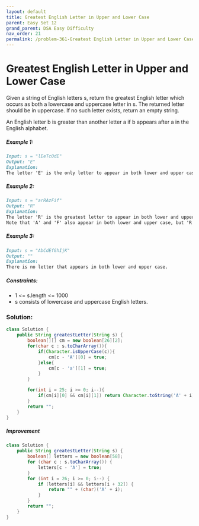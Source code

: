 ```yaml
---
layout: default
title: Greatest English Letter in Upper and Lower Case
parent: Easy Set 12
grand_parent: DSA Easy Difficulty
nav_order: 21
permalink: /problem-361-Greatest English Letter in Upper and Lower Case/
---
```

# Greatest English Letter in Upper and Lower Case
Given a string of English letters s, return the greatest English letter which occurs as both a lowercase and uppercase letter in s. The returned letter should be in uppercase. If no such letter exists, return an empty string.

An English letter b is greater than another letter a if b appears after a in the English alphabet.

##### Example 1:
```markdown
Input: s = "lEeTcOdE"
Output: "E"
Explanation:
The letter 'E' is the only letter to appear in both lower and upper case.
```
##### Example 2:
```markdown
Input: s = "arRAzFif"
Output: "R"
Explanation:
The letter 'R' is the greatest letter to appear in both lower and upper case.
Note that 'A' and 'F' also appear in both lower and upper case, but 'R' is greater than 'F' or 'A'.
```
##### Example 3:
```markdown
Input: s = "AbCdEfGhIjK"
Output: ""
Explanation:
There is no letter that appears in both lower and upper case.
```
##### Constraints:
* 1 <= s.length <= 1000
* s consists of lowercase and uppercase English letters.

### Solution:
```java
class Solution {
    public String greatestLetter(String s) {
        boolean[][] cm = new boolean[26][2];
        for(char c : s.toCharArray()){
            if(Character.isUpperCase(c)){
                cm[c - 'A'][0] = true;
            }else{
                cm[c - 'a'][1] = true;
            }
        }

        for(int i = 25; i >= 0; i--){
            if(cm[i][0] && cm[i][1]) return Character.toString('A' + i);
        }
        return "";
    }
}
```
##### Improvement
```java
class Solution {
    public String greatestLetter(String s) {
        boolean[] letters = new boolean[58];
        for (char c : s.toCharArray()) {
            letters[c - 'A'] = true;
        }
        for (int i = 26; i >= 0; i--) {
            if (letters[i] && letters[i + 32]) {
                return "" + (char)('A' + i);
            }
        }
        return "";
    }
}
```